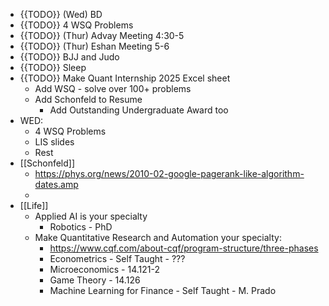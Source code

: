 - {{TODO}} (Wed) BD
- {{TODO}} 4 WSQ Problems
- {{TODO}} (Thur) Advay Meeting 4:30-5
- {{TODO}} (Thur) Eshan Meeting 5-6
- {{TODO}} BJJ and Judo
- {{TODO}} Sleep
- {{TODO}} Make Quant Internship 2025 Excel sheet
    - Add WSQ - solve over 100+ problems
    - Add Schonfeld to Resume
        - Add Outstanding Undergraduate Award too
- WED:
    - 4 WSQ Problems
    - LIS slides
    - Rest
- [[Schonfeld]]
    - https://phys.org/news/2010-02-google-pagerank-like-algorithm-dates.amp
    - 
- [[Life]]
    - Applied AI is your specialty
        - Robotics - PhD
    - Make Quantitative Research and Automation your specialty:
        - https://www.cqf.com/about-cqf/program-structure/three-phases
        - Econometrics - Self Taught - ???
        - Microeconomics - 14.121-2
        - Game Theory - 14.126
        - Machine Learning for Finance - Self Taught - M. Prado
